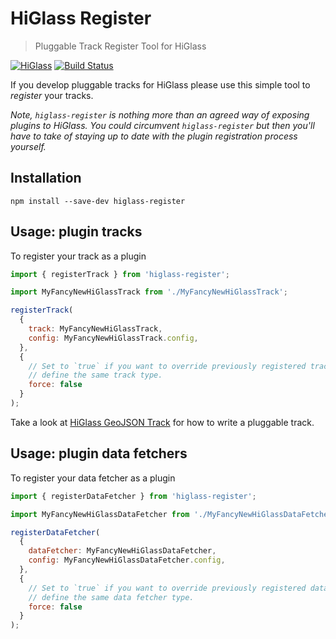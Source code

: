 # HiGlass Register

> Pluggable Track Register Tool for HiGlass

[![HiGlass](https://img.shields.io/badge/higlass-👍-red.svg?colorB=0f5d92)](http://higlass.io)
[![Build Status](https://img.shields.io/travis/higlass/higlass-register/master.svg?colorB=0f5d92)](https://travis-ci.org/higlass/higlass-register)

If you develop pluggable tracks for HiGlass please use this simple tool to _register_ your tracks.

_Note, `higlass-register` is nothing more than an agreed way of exposing plugins to HiGlass. You could circumvent `higlass-register` but then you'll have to take of staying up to date with the plugin registration process yourself._

## Installation

```
npm install --save-dev higlass-register
```

## Usage: plugin tracks

To register your track as a plugin

```javascript
import { registerTrack } from 'higlass-register';

import MyFancyNewHiGlassTrack from './MyFancyNewHiGlassTrack';

registerTrack(
  {
    track: MyFancyNewHiGlassTrack,
    config: MyFancyNewHiGlassTrack.config,
  },
  {
    // Set to `true` if you want to override previously registered track that
    // define the same track type.
    force: false 
  }
);
```

Take a look at [HiGlass GeoJSON Track](https://github.com/flekschas/higlass-geojson) for how to write a pluggable track.

## Usage: plugin data fetchers

To register your data fetcher as a plugin

```javascript
import { registerDataFetcher } from 'higlass-register';

import MyFancyNewHiGlassDataFetcher from './MyFancyNewHiGlassDataFetcher';

registerDataFetcher(
  {
    dataFetcher: MyFancyNewHiGlassDataFetcher,
    config: MyFancyNewHiGlassDataFetcher.config,
  },
  {
    // Set to `true` if you want to override previously registered data fetcher that
    // define the same data fetcher type.
    force: false 
  }
);
```